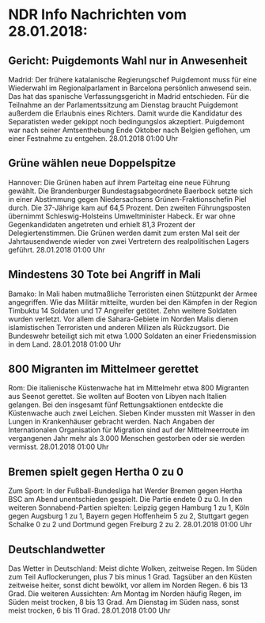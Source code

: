 # NDR Info Nachrichten vom 28.01.2018:


## Gericht: Puigdemonts Wahl nur in Anwesenheit
Madrid: Der frühere katalanische Regierungschef Puigdemont muss für eine Wiederwahl im Regionalparlament in Barcelona persönlich anwesend sein. Das hat das spanische Verfassungsgericht in Madrid entschieden. Für die Teilnahme an der Parlamentssitzung am Dienstag braucht Puigdemont außerdem die Erlaubnis eines Richters. Damit wurde die Kandidatur des Separatisten weder gekippt noch bedingungslos akzeptiert. Puigdemont war nach seiner Amtsenthebung Ende Oktober nach Belgien geflohen, um einer Festnahme zu entgehen. 28.01.2018 01:00 Uhr 

## Grüne wählen neue Doppelspitze
Hannover:	Die Grünen haben auf ihrem Parteitag eine neue Führung gewählt. Die Brandenburger Bundestagsabgeordnete Baerbock setzte sich in einer Abstimmung gegen Niedersachsens Grünen-Fraktionschefin Piel durch. Die 37-Jährige kam auf 64,5 Prozent. Den zweiten Führungsposten übernimmt Schleswig-Holsteins Umweltminister Habeck. Er war ohne Gegenkandidaten angetreten und erhielt 81,3 Prozent der Delegiertenstimmen. Die Grünen werden damit zum ersten Mal seit der Jahrtausendwende wieder von zwei Vertretern des realpolitischen Lagers geführt. 28.01.2018 01:00 Uhr 

## Mindestens 30 Tote bei Angriff in Mali
Bamako:	In Mali haben mutmaßliche Terroristen einen Stützpunkt der Armee angegriffen. Wie das Militär mitteilte, wurden bei den Kämpfen in der Region Timbuktu 14 Soldaten und 17 Angreifer getötet. Zehn weitere Soldaten wurden verletzt. Vor allem die Sahara-Gebiete im Norden Malis dienen islamistischen Terroristen und anderen Milizen als Rückzugsort. Die Bundeswehr beteiligt sich mit etwa 1.000 Soldaten an einer Friedensmission in dem Land. 28.01.2018 01:00 Uhr 

## 800 Migranten im Mittelmeer gerettet
Rom:	Die italienische Küstenwache hat im Mittelmehr etwa 800 Migranten aus Seenot gerettet. Sie wollten auf Booten von Libyen nach Italien gelangen. Bei den insgesamt fünf Rettungsaktionen entdeckte die Küstenwache auch zwei Leichen. Sieben Kinder mussten mit Wasser in den Lungen in Krankenhäuser gebracht werden. Nach Angaben der Internationalen Organisation für Migration sind auf der Mittelmeerroute im vergangenen Jahr mehr als 3.000 Menschen gestorben oder sie werden vermisst. 28.01.2018 01:00 Uhr 

## Bremen spielt gegen Hertha 0 zu 0
Zum Sport: In der Fußball-Bundesliga hat Werder Bremen gegen Hertha BSC am Abend unentschieden gespielt. Die Partie endete 0 zu 0. In den weiteren Sonnabend-Partien spielten:
Leipzig gegen Hamburg 1 zu 1,
Köln gegen Augsburg 1 zu 1,
Bayern gegen Hoffenheim 5 zu 2,
Stuttgart gegen Schalke 0 zu 2 und
Dortmund gegen Freiburg 2 zu 2. 28.01.2018 01:00 Uhr 

## Deutschlandwetter
Das Wetter in Deutschland: Meist dichte Wolken, zeitweise Regen. Im Süden zum Teil Auflockerungen, plus 7 bis minus 1 Grad. Tagsüber an den Küsten zeitweise heiter, sonst dicht bewölkt, vor allem im Norden Regen. 6 bis 13 Grad. Die weiteren Aussichten: Am Montag im Norden häufig Regen, im Süden meist trocken, 8 bis 13 Grad. Am Dienstag im Süden nass, sonst meist trocken, 6 bis 11 Grad. 28.01.2018 01:00 Uhr 
